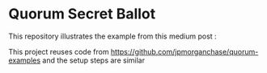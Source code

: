 # Quorum Secret Ballot 

This repository illustrates the example from this medium post : 

This project reuses code from https://github.com/jpmorganchase/quorum-examples and the setup steps are similar